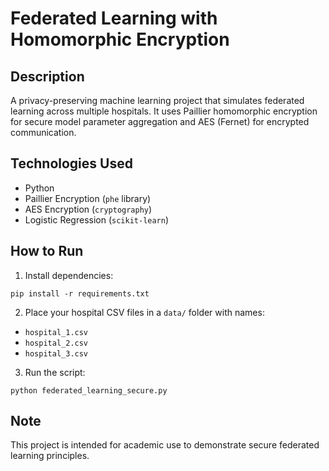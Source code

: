# Federated Learning with Homomorphic Encryption

## Description
A privacy-preserving machine learning project that simulates federated learning across multiple hospitals. It uses Paillier homomorphic encryption for secure model parameter aggregation and AES (Fernet) for encrypted communication.

## Technologies Used
- Python
- Paillier Encryption (`phe` library)
- AES Encryption (`cryptography`)
- Logistic Regression (`scikit-learn`)

## How to Run
1. Install dependencies:
```
pip install -r requirements.txt
```

2. Place your hospital CSV files in a `data/` folder with names:
- `hospital_1.csv`
- `hospital_2.csv`
- `hospital_3.csv`

3. Run the script:
```
python federated_learning_secure.py
```

## Note
This project is intended for academic use to demonstrate secure federated learning principles.
